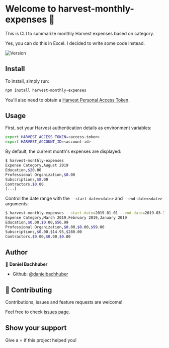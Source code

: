 # Welcome to harvest-monthly-expenses 👋

This is CLI to summarize monthly Harvest expenses based on category.

Yes, you can do this in Excel. I decided to write some code instead.

![Version](https://img.shields.io/badge/version-0.1.0-blue.svg?cacheSeconds=2592000)

## Install

To install, simply run:

```sh
npm install harvest-monthly-expenses
```

You'll also need to obtain a [Harvest Personal Access Token](https://help.getharvest.com/api-v2/authentication-api/authentication/authentication/#personal-access-tokens).

## Usage

First, set your Harvest authentication details as environment variables:

```sh
export HARVEST_ACCESS_TOKEN=<access-token>
export HARVEST_ACCOUNT_ID=<account-id>
```

By default, the current month's expenses are displayed:
```sh
$ harvest-monthly-expenses
Expense Category,August 2019
Education,$20.00
Professional Organization,$0.00
Subscriptions,$8.00
Contractors,$0.00
[...]
```

Control the date range with the `--start-date=<date>` and `--end-date=<date>` arguments:

```sh
$ harvest-monthly-expenses --start-date=2019-01-01 --end-date=2019-03-31
Expense Category,March 2019,February 2019,January 2019
Education,$0.00,$0.00,$56.99
Professional Organization,$0.00,$0.00,$99.00
Subscriptions,$0.00,$14.95,$280.00
Contractors,$0.00,$0.00,$0.00
```

## Author

👤 **Daniel Bachhuber**

* Github: [@danielbachhuber](https://github.com/danielbachhuber)

## 🤝 Contributing

Contributions, issues and feature requests are welcome!

Feel free to check [issues page](https://github.com/danielbachhuber/harvest-monthly-expenses/issues).

## Show your support

Give a ⭐️ if this project helped you!

